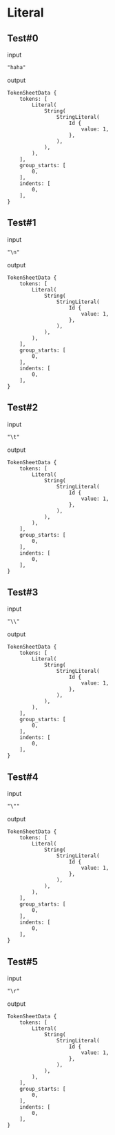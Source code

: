 # Literal

## Test#0

input

```husky
"haha"
```

output

```husky
TokenSheetData {
    tokens: [
        Literal(
            String(
                StringLiteral(
                    Id {
                        value: 1,
                    },
                ),
            ),
        ),
    ],
    group_starts: [
        0,
    ],
    indents: [
        0,
    ],
}
```

## Test#1

input

```husky
"\n"
```

output

```husky
TokenSheetData {
    tokens: [
        Literal(
            String(
                StringLiteral(
                    Id {
                        value: 1,
                    },
                ),
            ),
        ),
    ],
    group_starts: [
        0,
    ],
    indents: [
        0,
    ],
}
```

## Test#2

input

```husky
"\t"
```

output

```husky
TokenSheetData {
    tokens: [
        Literal(
            String(
                StringLiteral(
                    Id {
                        value: 1,
                    },
                ),
            ),
        ),
    ],
    group_starts: [
        0,
    ],
    indents: [
        0,
    ],
}
```

## Test#3

input

```husky
"\\"
```

output

```husky
TokenSheetData {
    tokens: [
        Literal(
            String(
                StringLiteral(
                    Id {
                        value: 1,
                    },
                ),
            ),
        ),
    ],
    group_starts: [
        0,
    ],
    indents: [
        0,
    ],
}
```

## Test#4

input

```husky
"\""
```

output

```husky
TokenSheetData {
    tokens: [
        Literal(
            String(
                StringLiteral(
                    Id {
                        value: 1,
                    },
                ),
            ),
        ),
    ],
    group_starts: [
        0,
    ],
    indents: [
        0,
    ],
}
```

## Test#5

input

```husky
"\r"
```

output

```husky
TokenSheetData {
    tokens: [
        Literal(
            String(
                StringLiteral(
                    Id {
                        value: 1,
                    },
                ),
            ),
        ),
    ],
    group_starts: [
        0,
    ],
    indents: [
        0,
    ],
}
```

